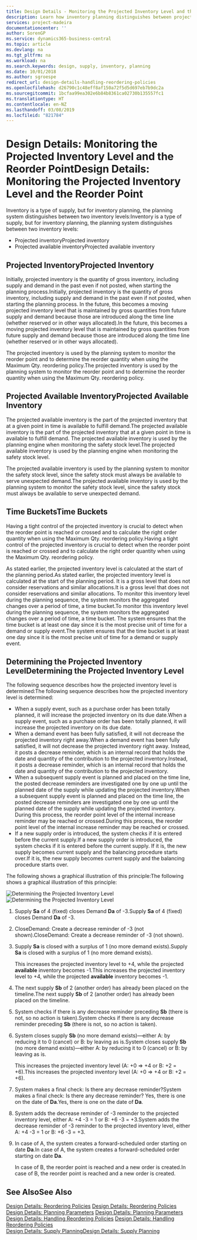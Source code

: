 ```yaml
---
title: Design Details - Monitoring the Projected Inventory Level and the Reorder Point | Microsoft Docs
description: Learn how inventory planning distinguishes between projected inventory and projected available inventory levels.
services: project-madeira
documentationcenter: ''
author: SorenGP
ms.service: dynamics365-business-central
ms.topic: article
ms.devlang: na
ms.tgt_pltfrm: na
ms.workload: na
ms.search.keywords: design, supply, inventory, planning
ms.date: 10/01/2018
ms.author: sgroespe
redirect_url: design-details-handling-reordering-policies
ms.openlocfilehash: d26790c1c48eff8af150a72f5d5d697eb7b9dc2a
ms.sourcegitcommit: 1bcfaa99ea302e6b84b8361ca02730b135557fc1
ms.translationtype: HT
ms.contentlocale: en-NZ
ms.lasthandoff: 03/08/2019
ms.locfileid: "821784"
---
```

# <a name="design-details-monitoring-the-projected-inventory-level-and-the-reorder-point"></a><span data-ttu-id="6fd8c-103">Design Details: Monitoring the Projected Inventory Level and the Reorder Point</span><span class="sxs-lookup"><span data-stu-id="6fd8c-103">Design Details: Monitoring the Projected Inventory Level and the Reorder Point</span></span>
<span data-ttu-id="6fd8c-104">Inventory is a type of supply, but for inventory planning, the planning system distinguishes between two inventory levels:</span><span class="sxs-lookup"><span data-stu-id="6fd8c-104">Inventory is a type of supply, but for inventory planning, the planning system distinguishes between two inventory levels:</span></span>  

* <span data-ttu-id="6fd8c-105">Projected inventory</span><span class="sxs-lookup"><span data-stu-id="6fd8c-105">Projected inventory</span></span>  
* <span data-ttu-id="6fd8c-106">Projected available inventory</span><span class="sxs-lookup"><span data-stu-id="6fd8c-106">Projected available inventory</span></span>  

## <a name="projected-inventory"></a><span data-ttu-id="6fd8c-107">Projected Inventory</span><span class="sxs-lookup"><span data-stu-id="6fd8c-107">Projected Inventory</span></span>  
<span data-ttu-id="6fd8c-108">Initially, projected inventory is the quantity of gross inventory, including supply and demand in the past even if not posted, when starting the planning process.</span><span class="sxs-lookup"><span data-stu-id="6fd8c-108">Initially, projected inventory is the quantity of gross inventory, including supply and demand in the past even if not posted, when starting the planning process.</span></span> <span data-ttu-id="6fd8c-109">In the future, this becomes a moving projected inventory level that is maintained by gross quantities from future supply and demand because those are introduced along the time line (whether reserved or in other ways allocated).</span><span class="sxs-lookup"><span data-stu-id="6fd8c-109">In the future, this becomes a moving projected inventory level that is maintained by gross quantities from future supply and demand because those are introduced along the time line (whether reserved or in other ways allocated).</span></span>  

<span data-ttu-id="6fd8c-110">The projected inventory is used by the planning system to monitor the reorder point and to determine the reorder quantity when using the Maximum Qty. reordering policy.</span><span class="sxs-lookup"><span data-stu-id="6fd8c-110">The projected inventory is used by the planning system to monitor the reorder point and to determine the reorder quantity when using the Maximum Qty. reordering policy.</span></span>  

## <a name="projected-available-inventory"></a><span data-ttu-id="6fd8c-111">Projected Available Inventory</span><span class="sxs-lookup"><span data-stu-id="6fd8c-111">Projected Available Inventory</span></span>  
<span data-ttu-id="6fd8c-112">The projected available inventory is the part of the projected inventory that at a given point in time is available to fulfill demand.</span><span class="sxs-lookup"><span data-stu-id="6fd8c-112">The projected available inventory is the part of the projected inventory that at a given point in time is available to fulfill demand.</span></span> <span data-ttu-id="6fd8c-113">The projected available inventory is used by the planning engine when monitoring the safety stock level.</span><span class="sxs-lookup"><span data-stu-id="6fd8c-113">The projected available inventory is used by the planning engine when monitoring the safety stock level.</span></span>  

<span data-ttu-id="6fd8c-114">The projected available inventory is used by the planning system to monitor the safety stock level, since the safety stock must always be available to serve unexpected demand.</span><span class="sxs-lookup"><span data-stu-id="6fd8c-114">The projected available inventory is used by the planning system to monitor the safety stock level, since the safety stock must always be available to serve unexpected demand.</span></span>  

## <a name="time-buckets"></a><span data-ttu-id="6fd8c-115">Time Buckets</span><span class="sxs-lookup"><span data-stu-id="6fd8c-115">Time Buckets</span></span>  
<span data-ttu-id="6fd8c-116">Having a tight control of the projected inventory is crucial to detect when the reorder point is reached or crossed and to calculate the right order quantity when using the Maximum Qty. reordering policy.</span><span class="sxs-lookup"><span data-stu-id="6fd8c-116">Having a tight control of the projected inventory is crucial to detect when the reorder point is reached or crossed and to calculate the right order quantity when using the Maximum Qty. reordering policy.</span></span>  

<span data-ttu-id="6fd8c-117">As stated earlier, the projected inventory level is calculated at the start of the planning period.</span><span class="sxs-lookup"><span data-stu-id="6fd8c-117">As stated earlier, the projected inventory level is calculated at the start of the planning period.</span></span> <span data-ttu-id="6fd8c-118">It is a gross level that does not consider reservations and similar allocations.</span><span class="sxs-lookup"><span data-stu-id="6fd8c-118">It is a gross level that does not consider reservations and similar allocations.</span></span> <span data-ttu-id="6fd8c-119">To monitor this inventory level during the planning sequence, the system monitors the aggregated changes over a period of time, a time bucket.</span><span class="sxs-lookup"><span data-stu-id="6fd8c-119">To monitor this inventory level during the planning sequence, the system monitors the aggregated changes over a period of time, a time bucket.</span></span> <span data-ttu-id="6fd8c-120">The system ensures that the time bucket is at least one day since it is the most precise unit of time for a demand or supply event.</span><span class="sxs-lookup"><span data-stu-id="6fd8c-120">The system ensures that the time bucket is at least one day since it is the most precise unit of time for a demand or supply event.</span></span>  

## <a name="determining-the-projected-inventory-level"></a><span data-ttu-id="6fd8c-121">Determining the Projected Inventory Level</span><span class="sxs-lookup"><span data-stu-id="6fd8c-121">Determining the Projected Inventory Level</span></span>  
<span data-ttu-id="6fd8c-122">The following sequence describes how the projected inventory level is determined:</span><span class="sxs-lookup"><span data-stu-id="6fd8c-122">The following sequence describes how the projected inventory level is determined:</span></span>  

* <span data-ttu-id="6fd8c-123">When a supply event, such as a purchase order has been totally planned, it will increase the projected inventory on its due date.</span><span class="sxs-lookup"><span data-stu-id="6fd8c-123">When a supply event, such as a purchase order has been totally planned, it will increase the projected inventory on its due date.</span></span>  
* <span data-ttu-id="6fd8c-124">When a demand event has been fully satisfied, it will not decrease the projected inventory right away.</span><span class="sxs-lookup"><span data-stu-id="6fd8c-124">When a demand event has been fully satisfied, it will not decrease the projected inventory right away.</span></span> <span data-ttu-id="6fd8c-125">Instead, it posts a decrease reminder, which is an internal record that holds the date and quantity of the contribution to the projected inventory.</span><span class="sxs-lookup"><span data-stu-id="6fd8c-125">Instead, it posts a decrease reminder, which is an internal record that holds the date and quantity of the contribution to the projected inventory.</span></span>  
* <span data-ttu-id="6fd8c-126">When a subsequent supply event is planned and placed on the time line, the posted decrease reminders are investigated one by one up until the planned date of the supply while updating the projected inventory.</span><span class="sxs-lookup"><span data-stu-id="6fd8c-126">When a subsequent supply event is planned and placed on the time line, the posted decrease reminders are investigated one by one up until the planned date of the supply while updating the projected inventory.</span></span> <span data-ttu-id="6fd8c-127">During this process, the reorder point level of the internal increase reminder may be reached or crossed.</span><span class="sxs-lookup"><span data-stu-id="6fd8c-127">During this process, the reorder point level of the internal increase reminder may be reached or crossed.</span></span>  
* <span data-ttu-id="6fd8c-128">If a new supply order is introduced, the system checks if it is entered before the current supply.</span><span class="sxs-lookup"><span data-stu-id="6fd8c-128">If a new supply order is introduced, the system checks if it is entered before the current supply.</span></span> <span data-ttu-id="6fd8c-129">If it is, the new supply becomes current supply and the balancing procedure starts over.</span><span class="sxs-lookup"><span data-stu-id="6fd8c-129">If it is, the new supply becomes current supply and the balancing procedure starts over.</span></span>  

<span data-ttu-id="6fd8c-130">The following shows a graphical illustration of this principle:</span><span class="sxs-lookup"><span data-stu-id="6fd8c-130">The following shows a graphical illustration of this principle:</span></span>  

<span data-ttu-id="6fd8c-131">![Determining the Projected Inventory Level](media/nav_app_supply_planning_2_projected_inventory.png "Determining the Projected Inventory Level")</span><span class="sxs-lookup"><span data-stu-id="6fd8c-131">![Determining the Projected Inventory Level](media/nav_app_supply_planning_2_projected_inventory.png "Determining the Projected Inventory Level")</span></span>  

1. <span data-ttu-id="6fd8c-132">Supply **Sa** of 4 (fixed) closes Demand **Da** of -3.</span><span class="sxs-lookup"><span data-stu-id="6fd8c-132">Supply **Sa** of 4 (fixed) closes Demand **Da** of -3.</span></span>  
2. <span data-ttu-id="6fd8c-133">CloseDemand: Create a decrease reminder of -3 (not shown).</span><span class="sxs-lookup"><span data-stu-id="6fd8c-133">CloseDemand: Create a decrease reminder of -3 (not shown).</span></span>  
3. <span data-ttu-id="6fd8c-134">Supply **Sa** is closed with a surplus of 1 (no more demand exists).</span><span class="sxs-lookup"><span data-stu-id="6fd8c-134">Supply **Sa** is closed with a surplus of 1 (no more demand exists).</span></span>  

     <span data-ttu-id="6fd8c-135">This increases the projected inventory level to +4, while the projected **available** inventory becomes -1.</span><span class="sxs-lookup"><span data-stu-id="6fd8c-135">This increases the projected inventory level to +4, while the projected **available** inventory becomes -1.</span></span>  

4. <span data-ttu-id="6fd8c-136">The next supply **Sb** of 2 (another order) has already been placed on the timeline.</span><span class="sxs-lookup"><span data-stu-id="6fd8c-136">The next supply **Sb** of 2 (another order) has already been placed on the timeline.</span></span>  
5. <span data-ttu-id="6fd8c-137">System checks if there is any decrease reminder preceding **Sb** (there is not, so no action is taken).</span><span class="sxs-lookup"><span data-stu-id="6fd8c-137">System checks if there is any decrease reminder preceding **Sb** (there is not, so no action is taken).</span></span>  
6. <span data-ttu-id="6fd8c-138">System closes supply **Sb** (no more demand exists)—either A: by reducing it to 0 (cancel) or B: by leaving as is.</span><span class="sxs-lookup"><span data-stu-id="6fd8c-138">System closes supply **Sb** (no more demand exists)—either A: by reducing it to 0 (cancel) or B: by leaving as is.</span></span>  

     <span data-ttu-id="6fd8c-139">This increases the projected inventory level (A: +0 => +4 or B: +2 = +6).</span><span class="sxs-lookup"><span data-stu-id="6fd8c-139">This increases the projected inventory level (A: +0 => +4 or B: +2 = +6).</span></span>  

7. <span data-ttu-id="6fd8c-140">System makes a final check: Is there any decrease reminder?</span><span class="sxs-lookup"><span data-stu-id="6fd8c-140">System makes a final check: Is there any decrease reminder?</span></span> <span data-ttu-id="6fd8c-141">Yes, there is one on the date of **Da**.</span><span class="sxs-lookup"><span data-stu-id="6fd8c-141">Yes, there is one on the date of **Da**.</span></span>  
8. <span data-ttu-id="6fd8c-142">System adds the decrease reminder of -3 reminder to the projected inventory level, either A: +4 -3 = 1 or B: +6 -3 = +3.</span><span class="sxs-lookup"><span data-stu-id="6fd8c-142">System adds the decrease reminder of -3 reminder to the projected inventory level, either A: +4 -3 = 1 or B: +6 -3 = +3.</span></span>  
9. <span data-ttu-id="6fd8c-143">In case of A, the system creates a forward-scheduled order starting on date **Da**.</span><span class="sxs-lookup"><span data-stu-id="6fd8c-143">In case of A, the system creates a forward-scheduled order starting on date **Da**.</span></span>  

     <span data-ttu-id="6fd8c-144">In case of B, the reorder point is reached and a new order is created.</span><span class="sxs-lookup"><span data-stu-id="6fd8c-144">In case of B, the reorder point is reached and a new order is created.</span></span>  

## <a name="see-also"></a><span data-ttu-id="6fd8c-145">See Also</span><span class="sxs-lookup"><span data-stu-id="6fd8c-145">See Also</span></span>  
<span data-ttu-id="6fd8c-146">[Design Details: Reordering Policies](design-details-reordering-policies.md) </span><span class="sxs-lookup"><span data-stu-id="6fd8c-146">[Design Details: Reordering Policies](design-details-reordering-policies.md) </span></span>  
<span data-ttu-id="6fd8c-147">[Design Details: Planning Parameters](design-details-planning-parameters.md) </span><span class="sxs-lookup"><span data-stu-id="6fd8c-147">[Design Details: Planning Parameters](design-details-planning-parameters.md) </span></span>  
<span data-ttu-id="6fd8c-148">[Design Details: Handling Reordering Policies](design-details-handling-reordering-policies.md) </span><span class="sxs-lookup"><span data-stu-id="6fd8c-148">[Design Details: Handling Reordering Policies](design-details-handling-reordering-policies.md) </span></span>  
[<span data-ttu-id="6fd8c-149">Design Details: Supply Planning</span><span class="sxs-lookup"><span data-stu-id="6fd8c-149">Design Details: Supply Planning</span></span>](design-details-supply-planning.md)
